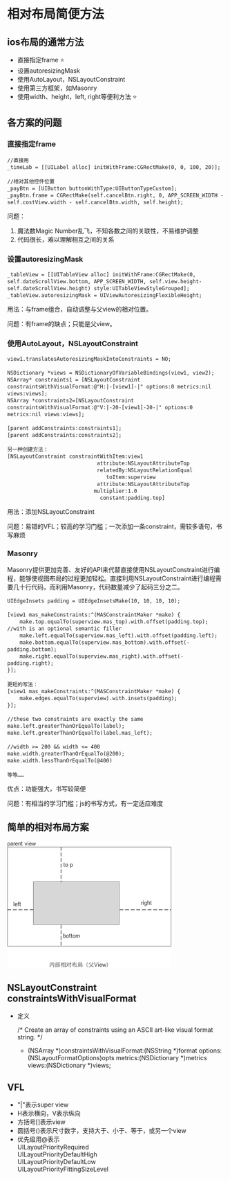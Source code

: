 
# 相对布局简便方法

## ios布局的通常方法

* 直接指定frame ⭐️
* 设置autoresizingMask
* 使用AutoLayout，NSLayoutConstraint
* 使用第三方框架，如Masonry
* 使用width、height，left, right等便利方法 ⭐️

## 各方案的问题

### 直接指定frame

	//直接用
	_timeLab = [[UILabel alloc] initWithFrame:CGRectMake(0, 0, 100, 20)];
	
	//相对其他控件位置
	_payBtn = [UIButton buttonWithType:UIButtonTypeCustom];
	_payBtn.frame = CGRectMake(self.cancelBtn.right, 0, APP_SCREEN_WIDTH - self.costView.width - self.cancelBtn.width, self.height);

问题：

1. 魔法数Magic Number乱飞，不知各数之间的关联性，不易维护调整
2. 代码很长，难以理解相互之间的关系 

### 设置autoresizingMask

	_tableView = [[UITableView alloc] initWithFrame:CGRectMake(0, self.dateScrollView.bottom, APP_SCREEN_WIDTH, self.view.height-self.dateScrollView.height) style:UITableViewStyleGrouped];
	_tableView.autoresizingMask = UIViewAutoresizingFlexibleHeight;

用法：与frame组合，自动调整与父view的相对位置。

问题：有frame的缺点；只能是父view。

### 使用AutoLayout，NSLayoutConstraint

	view1.translatesAutoresizingMaskIntoConstraints = NO;

	NSDictionary *views = NSDictionaryOfVariableBindings(view1, view2);
	NSArray* constraints1 = [NSLayoutConstraint constraintsWithVisualFormat:@"H:|-[view1]-|" options:0 metrics:nil views:views];
	NSArray *constraints2=[NSLayoutConstraint constraintsWithVisualFormat:@"V:|-20-[view1]-20-|" options:0 metrics:nil views:views];

	[parent addConstraints:constraints1];
	[parent addConstraints:constraints2];

	另一种创建方法：
	[NSLayoutConstraint constraintWithItem:view1
	                             attribute:NSLayoutAttributeTop
	                             relatedBy:NSLayoutRelationEqual
	                                toItem:superview
	                             attribute:NSLayoutAttributeTop
	                            multiplier:1.0
	                              constant:padding.top]

用法：添加NSLayoutConstraint

问题：易错的VFL；较高的学习门槛；一次添加一条constraint，需较多语句，书写麻烦

### Masonry

Masonry提供更加完善、友好的API来代替直接使用NSLayoutConstraint进行编程，能够使视图布局的过程更加轻松。直接利用NSLayoutConstraint进行编程需要几十行代码，而利用Masonry，代码数量减少了起码三分之二。

	UIEdgeInsets padding = UIEdgeInsetsMake(10, 10, 10, 10);

	[view1 mas_makeConstraints:^(MASConstraintMaker *make) {
	    make.top.equalTo(superview.mas_top).with.offset(padding.top); //with is an optional semantic filler
	    make.left.equalTo(superview.mas_left).with.offset(padding.left);
	    make.bottom.equalTo(superview.mas_bottom).with.offset(-padding.bottom);
	    make.right.equalTo(superview.mas_right).with.offset(-padding.right);
	}];

	更短的写法：
	[view1 mas_makeConstraints:^(MASConstraintMaker *make) {
	    make.edges.equalTo(superview).with.insets(padding);
	}];

	//these two constraints are exactly the same
	make.left.greaterThanOrEqualTo(label);
	make.left.greaterThanOrEqualTo(label.mas_left);

	//width >= 200 && width <= 400
	make.width.greaterThanOrEqualTo(@200);
	make.width.lessThanOrEqualTo(@400)

	等等……

优点：功能强大，书写较简便

问题：有相当的学习门槛；js的书写方式，有一定适应难度

## 简单的相对布局方案

![image](https://github.com/liangqiang/AJFramework/blob/master/MyProject/MyProject/文档/home.png)

## NSLayoutConstraint constraintsWithVisualFormat

* 定义

    /* Create an array of constraints using an ASCII art-like visual format string.
    */
    + (NSArray *)constraintsWithVisualFormat:(NSString *)format options:(NSLayoutFormatOptions)opts metrics:(NSDictionary *)metrics views:(NSDictionary *)views;

## VFL
* "|"表示super view
* H表示横向，V表示纵向
* 方括号[]表示view
* 圆括号()表示尺寸数字，支持大于、小于、等于，或另一个view
* 优先级用@表示  
UILayoutPriorityRequired  
UILayoutPriorityDefaultHigh  
UILayoutPriorityDefaultLow  
UILayoutPriorityFittingSizeLevel  


